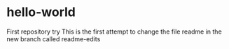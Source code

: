 # hello-world
First repository try
This is the first attempt to change the file readme in the new branch called readme-edits
